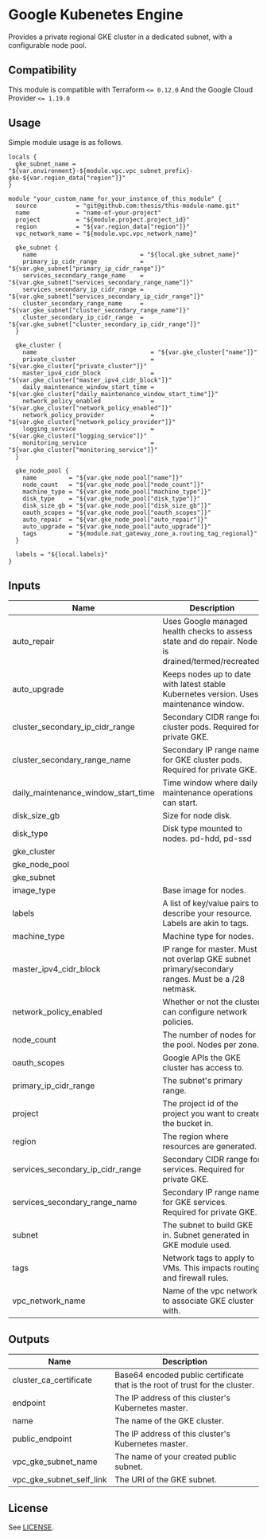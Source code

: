 
<!-- Module Name and description are required -->
# Google Kubenetes Engine

Provides a private regional GKE cluster in a dedicated subnet, with a
configurable node pool.

<!-- Compatibility section is optional -->
## Compatibility

This module is compatible with Terraform `<= 0.12.0`
And the Google Cloud Provider `<= 1.19.0`

<!-- Usage section is required -->
## Usage

<!-- NOTE: Examples should go into an `/examples` directory, with a link here
along the following lines:

There are multiple examples included in the [examples](./examples/) folder but
simple usage is as follows:
 -->

Simple module usage is as follows.

```hcl
locals {
  gke_subnet_name = "${var.environment}-${module.vpc.vpc_subnet_prefix}-gke-${var.region_data["region"]}"
}

module "your_custom_name_for_your_instance_of_this_module" {
  source           = "git@github.com:thesis/this-module-name.git"
  name             = "name-of-your-project"
  project          = "${module.project.project_id}"
  region           = "${var.region_data["region"]}"
  vpc_network_name = "${module.vpc.vpc_network_name}"

  gke_subnet {
    name                             = "${local.gke_subnet_name}"
    primary_ip_cidr_range            = "${var.gke_subnet["primary_ip_cidr_range"]}"
    services_secondary_range_name    = "${var.gke_subnet["services_secondary_range_name"]}"
    services_secondary_ip_cidr_range = "${var.gke_subnet["services_secondary_ip_cidr_range"]}"
    cluster_secondary_range_name     = "${var.gke_subnet["cluster_secondary_range_name"]}"
    cluster_secondary_ip_cidr_range  = "${var.gke_subnet["cluster_secondary_ip_cidr_range"]}"
  }

  gke_cluster {
    name                                = "${var.gke_cluster["name"]}"
    private_cluster                     = "${var.gke_cluster["private_cluster"]}"
    master_ipv4_cidr_block              = "${var.gke_cluster["master_ipv4_cidr_block"]}"
    daily_maintenance_window_start_time = "${var.gke_cluster["daily_maintenance_window_start_time"]}"
    network_policy_enabled              = "${var.gke_cluster["network_policy_enabled"]}"
    network_policy_provider             = "${var.gke_cluster["network_policy_provider"]}"
    logging_service                     = "${var.gke_cluster["logging_service"]}"
    monitoring_service                  = "${var.gke_cluster["monitoring_service"]}"
  }

  gke_node_pool {
    name         = "${var.gke_node_pool["name"]}"
    node_count   = "${var.gke_node_pool["node_count"]}"
    machine_type = "${var.gke_node_pool["machine_type"]}"
    disk_type    = "${var.gke_node_pool["disk_type"]}"
    disk_size_gb = "${var.gke_node_pool["disk_size_gb"]}"
    oauth_scopes = "${var.gke_node_pool["oauth_scopes"]}"
    auto_repair  = "${var.gke_node_pool["auto_repair"]}"
    auto_upgrade = "${var.gke_node_pool["auto_upgrade"]}"
    tags         = "${module.nat_gateway_zone_a.routing_tag_regional}"
  }

  labels = "${local.labels}"
}

```

<!-- BEGINNING OF PRE-COMMIT-TERRAFORM DOCS HOOK -->
## Inputs

| Name | Description | Type | Default | Required |
|------|-------------|:----:|:-----:|:-----:|
| auto\_repair | Uses Google managed health checks to assess state and do repair. Node is drained/termed/recreated. | string | `""` | no |
| auto\_upgrade | Keeps nodes up to date with latest stable Kubernetes version.  Uses maintenance window. | string | `""` | no |
| cluster\_secondary\_ip\_cidr\_range | Secondary CIDR range for cluster pods. Required for private GKE. | string | `""` | no |
| cluster\_secondary\_range\_name | Secondary IP range name for GKE cluster pods. Required for private GKE. | string | `""` | no |
| daily\_maintenance\_window\_start\_time | Time window where daily maintenance operations can start. | string | `""` | no |
| disk\_size\_gb | Size for node disk. | string | `""` | no |
| disk\_type | Disk type mounted to nodes. pd-hdd, pd-ssd | string | `""` | no |
| gke\_cluster |  | map | `<map>` | no |
| gke\_node\_pool |  | map | `<map>` | no |
| gke\_subnet |  | map | `<map>` | no |
| image\_type | Base image for nodes. | string | `""` | no |
| labels | A list of key/value pairs to describe your resource.  Labels are akin to tags. | map | `<map>` | no |
| machine\_type | Machine type for nodes. | string | `""` | no |
| master\_ipv4\_cidr\_block | IP range for master.  Must not overlap GKE subnet primary/secondary ranges.  Must be a /28 netmask. | string | `""` | no |
| network\_policy\_enabled | Whether or not the cluster can configure network policies. | string | `""` | no |
| node\_count | The number of nodes for the pool.  Nodes per zone. | string | `""` | no |
| oauth\_scopes | Google APIs the GKE cluster has access to. | list | `<list>` | no |
| primary\_ip\_cidr\_range | The subnet's primary range. | string | `""` | no |
| project | The project id of the project you want to create the bucket in. | string | `""` | no |
| region | The region where resources are generated. | string | `""` | no |
| services\_secondary\_ip\_cidr\_range | Secondary CIDR range for services.  Required for private GKE. | string | `""` | no |
| services\_secondary\_range\_name | Secondary IP range name for GKE services. Required for private GKE. | string | `""` | no |
| subnet | The subnet to build GKE in. Subnet generated in GKE module used. | string | `""` | no |
| tags | Network tags to apply to VMs.  This impacts routing and firewall rules. | list | `<list>` | no |
| vpc\_network\_name | Name of the vpc network to associate GKE cluster with. | string | `""` | no |

## Outputs

| Name | Description |
|------|-------------|
| cluster\_ca\_certificate | Base64 encoded public certificate that is the root of trust for the cluster. |
| endpoint | The IP address of this cluster's Kubernetes master. |
| name | The name of the GKE cluster. |
| public\_endpoint | The IP address of this cluster's Kubernetes master. |
| vpc\_gke\_subnet\_name | The name of your created public subnet. |
| vpc\_gke\_subnet\_self\_link | The URI of the GKE subnet. |

<!-- END OF PRE-COMMIT-TERRAFORM DOCS HOOK -->

<!-- Notes section is optional -->
<!-- ## Notes

Anything quirky about the module folks may want to know about. Relevant
links or additional useful information.  Format is up to you.
 -->
<!-- License is required -->
## License

See [LICENSE](./LICENSE).
